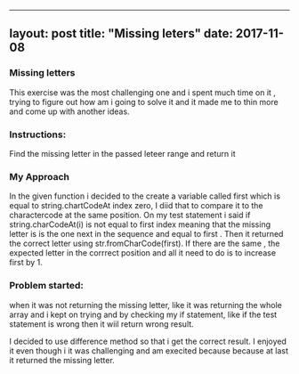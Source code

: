 

---
layout: post
title: "Missing leters"
date: 2017-11-08
---

### Missing letters


This exercise was the most challenging one and i spent much time on it , trying to figure out how am i going to solve it and it made me to 
thin more and come up with another ideas.


### Instructions:

Find the missing letter in the passed leteer range  and return it

### My Approach 

In the given function i decided to the create a variable called first which is equal to string.chartCodeAt index zero, I diid that to compare it to the charactercode at the same position. On my test statement i said if string.charCodeAt(i) is not equal to first index meaning that
the missing letter is is the one next in the sequence and equal  to first . Then it returned  the correct letter using str.fromCharCode(first).
If  there are the same , the expected letter in the corrrect position  and  all it need to do is to increase first by 1.



### Problem started:
when it was not returning the missing letter, like it was returning the whole  array and i kept on trying and by checking  my if statement, like if  the test statement  is wrong then it wiil return wrong result.



I decided to use difference method so that i get the correct result. I enjoyed  it even though i it was challenging and am execited  because 
because at last it returned the missing letter.
 




